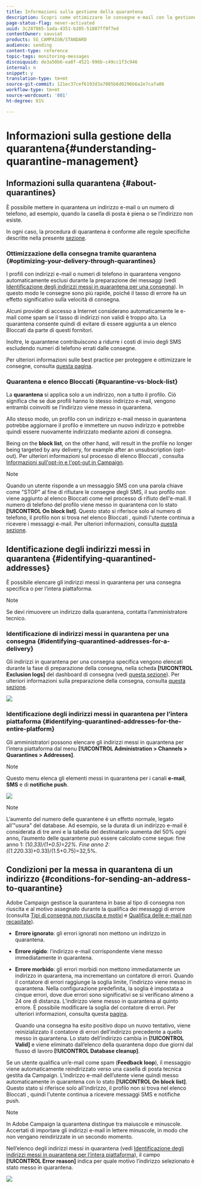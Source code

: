 ```yaml
---
title: Informazioni sulla gestione della quarantena
description: Scopri come ottimizzare le consegne e-mail con la gestione della quarantena.
page-status-flag: never-activated
uuid: 3c287865-1ada-4351-b205-51807ff9f7ed
contentOwner: sauviat
products: SG_CAMPAIGN/STANDARD
audience: sending
content-type: reference
topic-tags: monitoring-messages
discoiquuid: de3a50b6-ea8f-4521-996b-c49cc1f3c946
internal: n
snippet: y
translation-type: tm+mt
source-git-commit: 121ec37cef6193d3a7085b6d0296b6a2e7cafa06
workflow-type: tm+mt
source-wordcount: '801'
ht-degree: 81%

---
```



# Informazioni sulla gestione della quarantena{#understanding-quarantine-management}

## Informazioni sulla quarantena {#about-quarantines}

È possibile mettere in quarantena un indirizzo e-mail o un numero di telefono, ad esempio, quando la casella di posta è piena o se l’indirizzo non esiste.

In ogni caso, la procedura di quarantena è conforme alle regole specifiche descritte nella presente [sezione](#conditions-for-sending-an-address-to-quarantine).

### Ottimizzazione della consegna tramite quarantena {#optimizing-your-delivery-through-quarantines}

I profili con indirizzi e-mail o numeri di telefono in quarantena vengono automaticamente esclusi durante la preparazione dei messaggi (vedi [Identificazione degli indirizzi messi in quarantena per una consegna](#identifying-quarantined-addresses-for-a-delivery)). In questo modo le consegne sono più rapide, poiché il tasso di errore ha un effetto significativo sulla velocità di consegna.

Alcuni provider di accesso a Internet considerano automaticamente le e-mail come spam se il tasso di indirizzi non validi è troppo alto. La quarantena consente quindi di evitare di essere aggiunta a un elenco Bloccati  da parte di questi fornitori.

Inoltre, le quarantene contribuiscono a ridurre i costi di invio degli SMS escludendo numeri di telefono errati dalle consegne.

Per ulteriori informazioni sulle best practice per proteggere e ottimizzare le consegne, consulta [questa pagina](https://helpx.adobe.com/it/campaign/kb/delivery-best-practices.html).

### Quarantena e elenco Bloccati  {#quarantine-vs-block-list}

La **quarantena** si applica solo a un indirizzo, non a tutto il profilo. Ciò significa che se due profili hanno lo stesso indirizzo e-mail, vengono entrambi coinvolti se l’indirizzo viene messo in quarantena.

Allo stesso modo, un profilo con un indirizzo e-mail messo in quarantena potrebbe aggiornare il profilo e immettere un nuovo indirizzo e potrebbe quindi essere nuovamente indirizzato mediante azioni di consegna.

Being on the **block list**, on the other hand, will result in the profile no longer being targeted by any delivery, for example after an unsubscription (opt-out). Per ulteriori informazioni sul processo di elenco Bloccati , consulta [Informazioni sull&#39;opt-in e l&#39;opt-out in Campaign](../../audiences/using/about-opt-in-and-opt-out-in-campaign.md).

>[!NOTE]
>
>Quando un utente risponde a un messaggio SMS con una parola chiave come &quot;STOP&quot; al fine di rifiutare le consegne degli SMS, il suo profilo non viene aggiunto al elenco Bloccati  come nel processo di rifiuto dell&#39;e-mail. Il numero di telefono del profilo viene messo in quarantena con lo stato **[!UICONTROL On block list]**. Questo stato si riferisce solo al numero di telefono, il profilo non si trova nel elenco Bloccati , quindi l&#39;utente continua a ricevere i messaggi e-mail. Per ulteriori informazioni, consulta [questa sezione](../../channels/using/managing-incoming-sms.md#managing-stop-sms).

## Identificazione degli indirizzi messi in quarantena {#identifying-quarantined-addresses}

È possibile elencare gli indirizzi messi in quarantena per una consegna specifica o per l’intera piattaforma.

>[!NOTE]
>
>Se devi rimuovere un indirizzo dalla quarantena, contatta l’amministratore tecnico.

### Identificazione di indirizzi messi in quarantena per una consegna {#identifying-quarantined-addresses-for-a-delivery}

Gli indirizzi in quarantena per una consegna specifica vengono elencati durante la fase di preparazione della consegna, nella scheda **[!UICONTROL Exclusion logs]** del dashboard di consegna (vedi [questa sezione](../../sending/using/monitoring-a-delivery.md#exclusion-logs)). Per ulteriori informazioni sulla preparazione della consegna, consulta [questa sezione](../../sending/using/preparing-the-send.md).

![](assets/exclusion_logs.png)

### Identificazione degli indirizzi messi in quarantena per l’intera piattaforma {#identifying-quarantined-addresses-for-the-entire-platform}

Gli amministratori possono elencare gli indirizzi messi in quarantena per l’intera piattaforma dal menu **[!UICONTROL Administration > Channels > Quarantines > Addresses]**.

>[!NOTE]
>
>Questo menu elenca gli elementi messi in quarantena per i canali **e-mail**, **SMS** e di **notifiche push**.

![](assets/quarantines1.png)

>[!NOTE]
>
>L’aumento del numero delle quarantene è un effetto normale, legato all’&quot;usura&quot; del database. Ad esempio, se la durata di un indirizzo e-mail è considerata di tre anni e la tabella del destinatario aumenta del 50% ogni anno, l’aumento delle quarantene può essere calcolato come segue: fine anno 1: (1*0.33)/(1+0.5)=22%. Fine anno 2: ((1.22*0.33)+0.33)/(1.5+0.75)=32,5%.

## Condizioni per la messa in quarantena di un indirizzo {#conditions-for-sending-an-address-to-quarantine}

Adobe Campaign gestisce la quarantena in base al tipo di consegna non riuscita e al motivo assegnato durante la qualifica dei messaggi di errore (consulta [Tipi di consegna non riuscita e motivi](../../sending/using/understanding-delivery-failures.md#delivery-failure-types-and-reasons) e [Qualifica delle e-mail non recapitate](../../sending/using/understanding-delivery-failures.md#bounce-mail-qualification)).

* **Errore ignorato**: gli errori ignorati non mettono un indirizzo in quarantena.
* **Errore rigido**: l’indirizzo e-mail corrispondente viene messo immediatamente in quarantena.
* **Errore morbido**: gli errori morbidi non mettono immediatamente un indirizzo in quarantena, ma incrementano un contatore di errori. Quando il contatore di errori raggiunge la soglia limite, l’indirizzo viene messo in quarantena. Nella configurazione predefinita, la soglia è impostata a cinque errori, dove due errori sono significativi se si verificano almeno a 24 ore di distanza. L’indirizzo viene messo in quarantena al quinto errore. È possibile modificare la soglia del contatore di errori. Per ulteriori informazioni, consulta questa [pagina](../../administration/using/configuring-email-channel.md#email-channel-parameters).

   Quando una consegna ha esito positivo dopo un nuovo tentativo, viene reinizializzato il contatore di errori dell’indirizzo precedente a quello messo in quarantena. Lo stato dell’indirizzo cambia in **[!UICONTROL Valid]** e viene eliminato dall’elenco della quarantena dopo due giorni dal flusso di lavoro **[!UICONTROL Database cleanup]**.

Se un utente qualifica un’e-mail come spam (**Feedback loop**), il messaggio viene automaticamente reindirizzato verso una casella di posta tecnica gestita da Campaign. L’indirizzo e-mail dell’utente viene quindi messo automaticamente in quarantena con lo stato **[!UICONTROL On block list]**. Questo stato si riferisce solo all&#39;indirizzo, il profilo non si trova nel elenco Bloccati , quindi l&#39;utente continua a ricevere messaggi SMS e notifiche push.

>[!NOTE]
In Adobe Campaign la quarantena distingue tra maiuscole e minuscole. Accertati di importare gli indirizzi e-mail in lettere minuscole, in modo che non vengano reindirizzate in un secondo momento.

Nell’elenco degli indirizzi messi in quarantena (vedi [Identificazione degli indirizzi messi in quarantena per l’intera piattaforma](#identifying-quarantined-addresses-for-the-entire-platform)), il campo **[!UICONTROL Error reason]** indica per quale motivo l’indirizzo selezionato è stato messo in quarantena.

![](assets/quarantines2.png)

